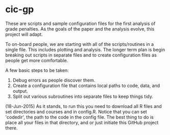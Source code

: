# cic-gp
These are scripts and sample configuration files for the first analysis of grade penalties. As the goals of the paper and the analysis evolve, this project will adapt.

To on-board people, we are starting with all of the scripts/routines in a single file. This includes plotting and analysis. The longer term plan is begin breaking out scripts in separate files and to create configuration files as people get more comfortable. 

A few basic steps to be taken:
1) Debug errors as people discover them.
2) Create a configuration file that contains local paths to code, data, and output.
3) Split out various subroutines into separate files to keep things tidy.

(18-Jun-2015)
As it stands, to run this you need to download all R files and set directories and courses and in config.R. Notice that you can set 'codedir', the path to the code in the config file. The best thing to do is place all your files in that directory, and or just initiate this GitHub project there.